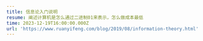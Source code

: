 ```yaml
---
title: 信息论入门说明
resume: 阐述计算机是怎么通过二进制01来表示，怎么做成本最低
time: 2023-12-19T16:00:00.000Z
url: 'https://www.ruanyifeng.com/blog/2019/08/information-theory.html'
---
```


